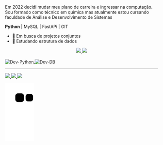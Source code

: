 Em 2022 decidi mudar meu plano de carreira e ingressar na computação. 
Sou formado como técnico em química mas atualmente estou cursando faculdade de Análise e Desenvolvimento de Sistemas

**Python** | MySQL | FastAPi | GIT
 
- 👯 Em busca de projetos conjuntos
- 🌱 Estudando estrutura de dados

<div align="center">
<a href="https://github.com/JulioCSSousa">
<img height="180em" src="https://github-readme-stats.vercel.app/api?username=JulioCSSousa&show_icons=true&theme=dracula&include_all_commits">
<img height="180em" src="https://github-readme-stats.vercel.app/api/top-langs/?username=JulioCSSousa&layout=compact&langs_count=7&theme=dra">
</div>
<div style="display: inline_block"><br>
<img align="center" alt="Dev-Python" height="50" width="60"  src="https://cdn.jsdelivr.net/gh/devicons/devicon/icons/python/python-original.svg">
<img align="center" alt="Dev-DB" height="50" width="60" src="https://cdn.jsdelivr.net/gh/devicons/devicon/icons/mysql/mysql-original.svg">
</div>
 <hr
<div>
<a href="https://www.instagram.com/jcssous/" target="_blank"><img  src="https://img.shields.io/badge/-Instagram-%23E4405F?style=for-the-badge&log">
<a href = "mailto:julio.sousa1993@gmail.com"><img  src="https://img.shields.io/badge/-Gmail-%23333?style=for-the-badge&logo=gmail&logoCo">
<a href="https://www.linkedin.com/in/j%C3%BAlioc%C3%A9sar-s-sousa-4aa252b2/" target="_blank"><img src="https://img.shields.io/badge/-LinkedIn-%230077B5?style=for-the-badge&logo">
 
![Snake animation](https://github.com/JulioCSSousa/JulioCSSousa/blob/output/github-contribution-grid-snake.svg)
</div>
